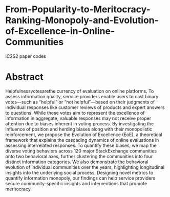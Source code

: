 # From-Popularity-to-Meritocracy-Ranking-Monopoly-and-Evolution-of-Excellence-in-Online-Communities
IC2S2 paper codes

# Abstract
Helpfulnessvotesarethe currency of evaluation on online platforms. To assess information quality, service providers enable users to cast binary votes—such as “helpful” or “not helpful”—based on their judgments of individual responses like customer reviews of products and expert answers to questions. While these votes aim to represent the excellence of information in aggregate, valuable responses may not receive proper attention due to biases inherent in voting process. By investigating the influence of position and herding biases along with their monopolistic reinforcement, we propose the Evolution of Excellence (EoE), a theoretical framework that explains the cascading dynamics of online evaluations in assessing interrelated responses. To quantify these biases, we map the diverse voting behaviors across 120 major StackExchange communities onto two behavioral axes, further clustering the communities into four distinct information categories. We also demonstrate the behavioral evolution of individual communities over the years, highlighting longitudinal insights into the underlying social process. Designing novel metrics to quantify information monopoly, our findings can help service providers secure community-specific insights and interventions that promote meritocracy.
